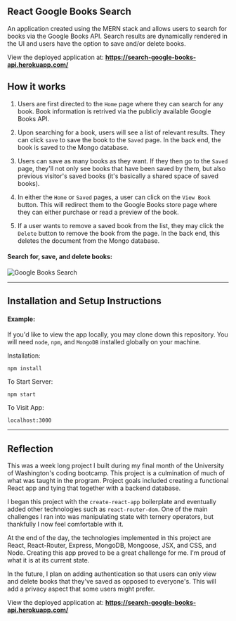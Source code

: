 ## React Google Books Search

An application created using the MERN stack and allows users to search for books via the Google Books API. Search results are dynamically rendered in the UI and users have the option to save and/or delete books.

View the deployed application at: **https://search-google-books-api.herokuapp.com/**

## How it works

1. Users are first directed to the `Home` page where they can search for any book. Book information is retrived via the publicly available Google Books API.

2. Upon searching for a book, users will see a list of relevant results. They can click `save` to save the book to the `Saved` page. In the back end, the book is saved to the Mongo database.

3. Users can save as many books as they want. If they then go to the `Saved` page, they'll not only see books that have been saved by them, but also previous visitor's saved books (it's basically a shared space of saved books).

4. In either the `Home` or `Saved` pages, a user can click on the `View Book` button. This will redirect them to the Google Books store page where they can either purchase or read a preview of the book.

5. If a user wants to remove a saved book from the list, they may click the `Delete` button to remove the book from the page. In the back end, this deletes the document from the Mongo database.

#### Search for, save, and delete books:   

![Google Books Search](https://user-images.githubusercontent.com/52802240/77485425-55f33b00-6dea-11ea-986c-17e9e4572261.gif)

---

## Installation and Setup Instructions

#### Example:  

If you'd like to view the app locally, you may clone down this repository. You will need `node`, `npm`, and `MongoDB` installed globally on your machine.  

Installation:

`npm install`  

To Start Server:

`npm start`  

To Visit App:

`localhost:3000`  

---

## Reflection

This was a week long project I built during my final month of the University of Washington's coding bootcamp. This project is a culmination of much of what was taught in the program. Project goals included creating a functional React app and tying that together with a backend database.

I began this project with the `create-react-app` boilerplate and eventually added other technologies such as `react-router-dom`. One of the main challenges I ran into was manipulating state with ternery operators, but thankfully I now feel comfortable with it. 

At the end of the day, the technologies implemented in this project are React, React-Router, Express, MongoDB, Mongoose, JSX, and CSS, and Node. Creating this app proved to be a great challenge for me. I'm proud of what it is at its current state. 

In the future, I plan on adding authentication so that users can only view and delete books that they've saved as opposed to everyone's. This will add a privacy aspect that some users might prefer.


View the deployed application at: **https://search-google-books-api.herokuapp.com/**